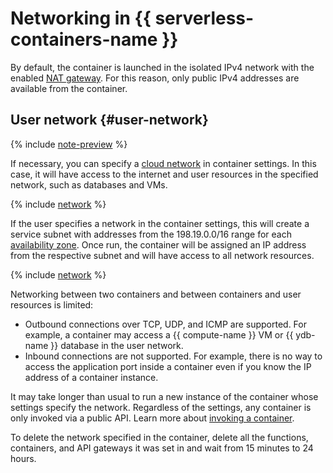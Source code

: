 # Networking in {{ serverless-containers-name }}

By default, the container is launched in the isolated IPv4 network with the enabled [NAT gateway](../../vpc/concepts/gateways.md). For this reason, only public IPv4 addresses are available from the container.

## User network {#user-network}

{% include [note-preview](../../_includes/note-preview.md) %}

If necessary, you can specify a [cloud network](../../vpc/concepts/network.md#network) in container settings. In this case, it will have access to the internet and user resources in the specified network, such as databases and VMs.

{% include [network](../../_includes/functions/network.md) %}

If the user specifies a network in the container settings, this will create a service subnet with addresses from the 198.19.0.0/16 range for each [availability zone](../../overview/concepts/geo-scope.md). Once run, the container will be assigned an IP address from the respective subnet and will have access to all network resources.

{% include [network](../../_includes/functions/network-note.md) %}

Networking between two containers and between containers and user resources is limited:
* Outbound connections over TCP, UDP, and ICMP are supported. For example, a container may access a {{ compute-name }} VM or {{ ydb-name }} database in the user network.
* Inbound connections are not supported. For example, there is no way to access the application port inside a container even if you know the IP address of a container instance.

It may take longer than usual to run a new instance of the container whose settings specify the network. Regardless of the settings, any container is only invoked via a public API. Learn more about [invoking a container](invoke.md).

To delete the network specified in the container, delete all the functions, containers, and API gateways it was set in and wait from 15 minutes to 24 hours.
